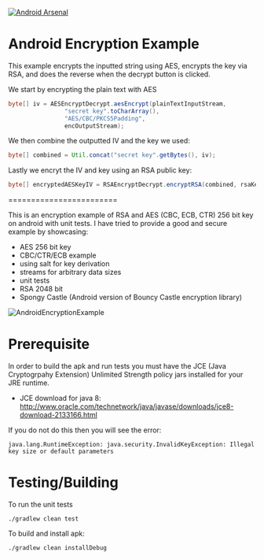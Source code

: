 [![Android Arsenal](https://img.shields.io/badge/Android%20Arsenal-AndroidEncryptionExample-green.svg?style=true)](https://android-arsenal.com/details/3/4886)

Android Encryption Example
========================

This example encrypts the inputted string using AES, encrypts the key via RSA, and does the reverse when
the decrypt button is clicked.

We start by encrypting the plain text with AES

```java
byte[] iv = AESEncryptDecrypt.aesEncrypt(plainTextInputStream,
                "secret key".toCharArray(),
                "AES/CBC/PKCS5Padding",
                encOutputStream);
```
We then combine the outputted IV and the key we used:

```java
byte[] combined = Util.concat("secret key".getBytes(), iv);
```

Lastly we encryt the IV and key using an RSA public key:

```java
byte[] encryptedAESKeyIV = RSAEncryptDecrypt.encryptRSA(combined, rsaKey.getPublic());
```

======================== 

This is an encryption example of RSA and AES (CBC, ECB, CTR) 256 bit key on android with unit tests. I have 
tried to provide a good and secure example by showcasing:

* AES 256 bit key
* CBC/CTR/ECB example
* using salt for key derivation
* streams for arbitrary data sizes
* unit tests
* RSA 2048 bit
* Spongy Castle (Android version of Bouncy Castle encryption library)


![AndroidEncryptionExample](https://github.com/brianPlummer/AndroidEncryptionExample/raw/master/assets/encryption_sample.gif "AndroidEncryptionExample")


Prerequisite
========================

In order to build the apk and run tests you must have the JCE (Java Cryptogrpahy Extension) Unlimited Strength policy jars installed for your JRE runtime.  

* JCE download for java 8: http://www.oracle.com/technetwork/java/javase/downloads/jce8-download-2133166.html

If you do not do this then you will see the error:
```
java.lang.RuntimeException: java.security.InvalidKeyException: Illegal key size or default parameters
```

Testing/Building
========================

To run the unit tests
```
./gradlew clean test
```

To build and install apk:
```
./gradlew clean installDebug
```


